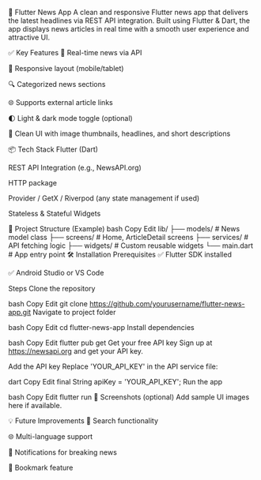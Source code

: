 
📰 Flutter News App
A clean and responsive Flutter news app that delivers the latest headlines via REST API integration. Built using Flutter & Dart, the app displays news articles in real time with a smooth user experience and attractive UI.

✅ Key Features
🔄 Real-time news via API

📱 Responsive layout (mobile/tablet)

🔍 Categorized news sections

🌐 Supports external article links

🌓 Light & dark mode toggle (optional)

📄 Clean UI with image thumbnails, headlines, and short descriptions

📦 Tech Stack
Flutter (Dart)

REST API Integration (e.g., NewsAPI.org)

HTTP package

Provider / GetX / Riverpod (any state management if used)

Stateless & Stateful Widgets

📂 Project Structure (Example)
bash
Copy
Edit
lib/
├── models/         # News model class
├── screens/        # Home, ArticleDetail screens
├── services/       # API fetching logic
├── widgets/        # Custom reusable widgets
└── main.dart       # App entry point
🛠️ Installation
Prerequisites
✅ Flutter SDK installed

✅ Android Studio or VS Code

Steps
Clone the repository

bash
Copy
Edit
git clone https://github.com/yourusername/flutter-news-app.git
Navigate to project folder

bash
Copy
Edit
cd flutter-news-app
Install dependencies

bash
Copy
Edit
flutter pub get
Get your free API key
Sign up at https://newsapi.org and get your API key.

Add the API key
Replace 'YOUR_API_KEY' in the API service file:

dart
Copy
Edit
final String apiKey = 'YOUR_API_KEY';
Run the app

bash
Copy
Edit
flutter run
🧪 Screenshots (optional)
Add sample UI images here if available.

💡 Future Improvements
🔎 Search functionality

🌐 Multi-language support

🔔 Notifications for breaking news

💾 Bookmark feature
